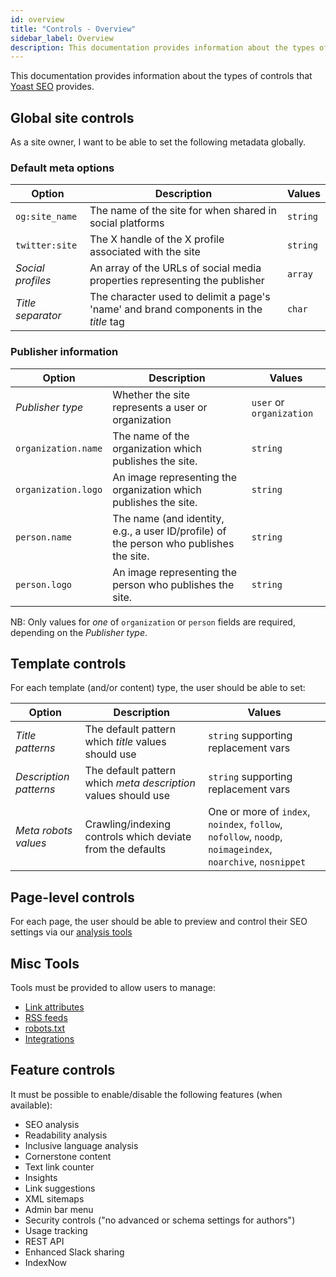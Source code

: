 ```yaml
---
id: overview
title: "Controls - Overview"
sidebar_label: Overview
description: This documentation provides information about the types of controls that Yoast SEO provides.
---
```

This documentation provides information about the types of controls that [Yoast SEO](https://yoast.com/wordpress/plugins/seo/) provides.

## Global site controls
As a site owner, I want to be able to set the following metadata globally.

### Default meta options

| Option | Description | Values |
| --- | ----- | --- |
| `og:site_name` | The name of the site for when shared in social platforms | `string` |
| `twitter:site` | The X handle of the X profile associated with the site | `string` |
| *Social profiles* | An array of the URLs of social media properties representing the publisher | `array` |
| *Title separator* | The character used to delimit a page's 'name' and brand components in the *title* tag | `char` |

### Publisher information

| Option | Description | Values |
| --- | ----- | --- |
| *Publisher type* | Whether the site represents a user or organization | `user` or `organization` |
| `organization.name` | The name of the organization which publishes the site. | `string` |
| `organization.logo` | An image representing the organization which publishes the site. | `string` |
| `person.name` | The name (and identity, e.g., a user ID/profile) of the person who publishes the site. | `string` |
| `person.logo` | An image representing the person who publishes the site. | `string` |

NB: Only values for *one* of `organization` or `person` fields are required, depending on the *Publisher type*.

## Template controls
For each template (and/or content) type, the user should be able to set:

| Option | Description | Values |
| --- | ----- | --- |
| *Title patterns* | The default pattern which *title* values should use | `string` supporting replacement vars |
| *Description patterns* | The default pattern which *meta description* values should use | `string` supporting replacement vars |
| *Meta robots values* | Crawling/indexing controls which deviate from the defaults | One or more of `index`, `noindex`, `follow`, `nofollow`, `noodp`, `noimageindex`, `noarchive`, `nosnippet` |

## Page-level controls
For each page, the user should be able to preview and control their SEO settings via our [analysis tools](https://developer.yoast.com/features/analysis/overview)

## Misc Tools
Tools must be provided to allow users to manage:

* [Link attributes](features/controls/link-attributes.md)
* [RSS feeds](features/alternate-formats/rss-feeds.md)
* [robots.txt](features/robots-txt/functional-specification.md)
* [Integrations](/features/integrations/)

## Feature controls
It must be possible to enable/disable the following features (when available):

* SEO analysis
* Readability analysis
* Inclusive language analysis
* Cornerstone content
* Text link counter
* Insights
* Link suggestions
* XML sitemaps
* Admin bar menu
* Security controls ("no advanced or schema settings for authors")
* Usage tracking
* REST API
* Enhanced Slack sharing
* IndexNow
